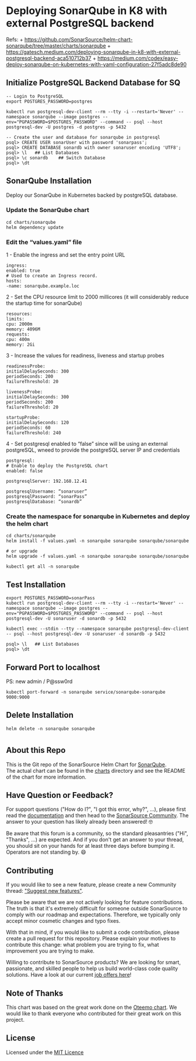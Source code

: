 # Deploying SonarQube in K8 with external PostgreSQL backend

Refs:
    + https://github.com/SonarSource/helm-chart-sonarqube/tree/master/charts/sonarqube
    + https://gatesch.medium.com/deploying-sonarqube-in-k8-with-external-postgresql-backend-aca510712b37
    + https://medium.com/codex/easy-deploy-sonarqube-on-kubernetes-with-yaml-configuration-27f5adc8de90


## Initialize PostgreSQL Backend Database for SQ
```
-- Login to PostgreSQL
export POSTGRES_PASSWORD=postgres

kubectl run postgresql-dev-client --rm --tty -i --restart='Never' --namespace sonarqube --image postgres --env="PGPASSWORD=$POSTGRES_PASSWORD" --command -- psql --host postgresql-dev -U postgres -d postgres -p 5432

-- Create the user and database for sonarqube in postgresql
psql> CREATE USER sonarUser with password 'sonarpass';
psql> CREATE DATABASE sonardb with owner sonaruser encoding 'UTF8';
psql> \l   ## List Databases
psql> \c sonardb    ## Switch Database
psql> \dt
```

## SonarQube Installation
Deploy our SonarQube in Kubernetes backed by postgreSQL database.

### Update the SonarQube chart
```
cd charts/sonarqube
helm dependency update
```
### Edit the “values.yaml” file 
1 - Enable the ingress and set the entry point URL
```
ingress:
enabled: true
# Used to create an Ingress record.
hosts:
-name: sonarqube.example.loc
```

2 - Set the CPU resource limit to 2000 millicores (it will considerably reduce the startup time for sonarQube)
```
resources:
limits:
cpu: 2000m
memory: 4096M
requests:
cpu: 400m
memory: 2Gi
```

3 - Increase the values for readiness, liveness and startup probes
```
readinessProbe:
initialDelaySeconds: 300
periodSeconds: 200
failureThreshold: 20

livenessProbe:
initialDelaySeconds: 300
periodSeconds: 200
failureThreshold: 20

startupProbe:
initialDelaySeconds: 120
periodSeconds: 60
failureThreshold: 240
```

4 - Set postgresql enabled to “false” since will be using an external postgreSQL, wneed to provide the postgreSQL server IP and credentials
```
postgresql:
# Enable to deploy the PostgreSQL chart
enabled: false

postgresqlServer: 192.168.12.41

postgresqlUsername: “sonaruser”
postgresqlPassword: “sonarPass”
postgresqlDatabase: “sonardb”
```

### Create the namespace for sonarqube in Kubernetes and deploy the helm chart
```
cd charts/sonarqube
helm install -f values.yaml -n sonarqube sonarqube sonarqube/sonarqube

# or upgrade
helm upgrade -f values.yaml -n sonarqube sonarqube sonarqube/sonarqube

kubectl get all -n sonarqube
```

## Test Installation

```
export POSTGRES_PASSWORD=sonarPass
kubectl run postgresql-dev-client --rm --tty -i --restart='Never' --namespace sonarqube --image postgres --env="PGPASSWORD=$POSTGRES_PASSWORD" --command -- psql --host postgresql-dev -U sonaruser -d sonardb -p 5432

kubectl exec --stdin --tty --namespace sonarqube postgresql-dev-client -- psql --host postgresql-dev -U sonaruser -d sonardb -p 5432

psql> \l   ## List Databases
psql> \dt
```

## Forward Port to localhost
PS: new admin / P@ssw0rd
```
kubectl port-forward -n sonarqube service/sonarqube-sonarqube 9000:9000
```



## Delete Installation
``` 
helm delete -n sonarqube sonarqube
```

#

About this Repo
----------------

This is the Git repo of the SonarSource Helm Chart for [SonarQube](https://www.sonarqube.org/).  
The actual chart can be found in the [charts](charts/sonarqube) directory and see the README of the chart for more information. 

Have Question or Feedback?
--------------------------

For support questions ("How do I?", "I got this error, why?", ...), please first read the [documentation](https://docs.sonarqube.org) and then head to the [SonarSource Community](https://community.sonarsource.com/c/help/sq/10). The answer to your question has likely already been answered! 🤓

Be aware that this forum is a community, so the standard pleasantries ("Hi", "Thanks", ...) are expected. And if you don't get an answer to your thread, you should sit on your hands for at least three days before bumping it. Operators are not standing by. 😄


Contributing
------------

If you would like to see a new feature, please create a new Community thread: ["Suggest new features"](https://community.sonarsource.com/c/suggestions/features).

Please be aware that we are not actively looking for feature contributions. The truth is that it's extremely difficult for someone outside SonarSource to comply with our roadmap and expectations. Therefore, we typically only accept minor cosmetic changes and typo fixes.

With that in mind, if you would like to submit a code contribution, please create a pull request for this repository. Please explain your motives to contribute this change: what problem you are trying to fix, what improvement you are trying to make.

Willing to contribute to SonarSource products? We are looking for smart, passionate, and skilled people to help us build world-class code quality solutions. Have a look at our current [job offers here](https://www.sonarsource.com/company/jobs/)!

Note of Thanks
--------------

This chart was based on the great work done on the [Oteemo chart](https://github.com/Oteemo/charts/tree/master/charts/sonarqube). 
We would like to thank everyone who contributed for their great work on this project.

License
-------

Licensed under the [MIT Licence](LICENSE)
